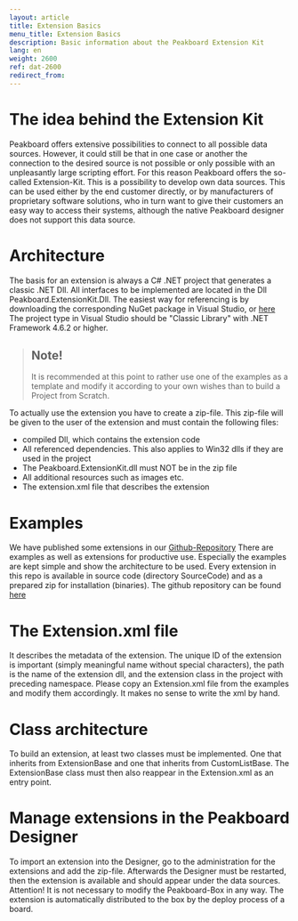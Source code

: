 ```yaml
---
layout: article
title: Extension Basics
menu_title: Extension Basics
description: Basic information about the Peakboard Extension Kit
lang: en
weight: 2600
ref: dat-2600
redirect_from:
---
```


# The idea behind the Extension Kit
Peakboard offers extensive possibilities to connect to all possible data sources. However, it could still be that in one case or another the connection to the desired source is not possible or only possible with an unpleasantly large scripting effort. For this reason Peakboard offers the so-called Extension-Kit. This is a possibility to develop own data sources. This can be used either by the end customer directly, or by manufacturers of proprietary software solutions, who in turn want to give their customers an easy way to access their systems, although the native Peakboard designer does not support this data source.

# Architecture
The basis for an extension is always a C# .NET project that generates a classic .NET Dll. All interfaces to be implemented are located in the Dll Peakboard.ExtensionKit.Dll. The easiest way for referencing is by downloading the corresponding NuGet package in Visual Studio, or [here](https://www.nuget.org/packages/Peakboard.ExtensionKit/)
The project type in Visual Studio should be "Classic Library" with .NET Framework 4.6.2 or higher. 
> ## Note!
>
> It is recommended at this point to rather use one of the examples as a template and modify it according to your own wishes than to build a Project from Scratch.

To actually use the extension you have to create a zip-file. This zip-file will be given to the user of the extension and must contain the following files:
- compiled Dll, which contains the extension code
- All referenced dependencies. This also applies to Win32 dlls if they are used in the project
- The Peakboard.ExtensionKit.dll must NOT be in the zip file
- All additional resources such as images etc.
- The extension.xml file that describes the extension

# Examples
We have published some extensions in our [Github-Repository](https://github.com/Peakboard/PeakboardExtensions) There are examples as well as extensions for productive use. Especially the examples are kept simple and show the architecture to be used. Every extension in this repo is available in source code (directory SourceCode) and as a prepared zip for installation (binaries).
The github repository can be found [here](https://github.com/Peakboard/PeakboardExtensions)

# The Extension.xml file
It describes the metadata of the extension. The unique ID of the extension is important (simply meaningful name without special characters), the path is the name of the extension dll, and the extension class in the project with preceding namespace. Please copy an Extension.xml file from the examples and modify them accordingly. It makes no sense to write the xml by hand. 

# Class architecture
To build an extension, at least two classes must be implemented. One that inherits from ExtensionBase and one that inherits from CustomListBase. The ExtensionBase class must then also reappear in the Extension.xml as an entry point. 

# Manage extensions in the Peakboard Designer
To import an extension into the Designer, go to the administration for the extensions and add the zip-file. Afterwards the Designer must be restarted, then the extension is available and should appear under the data sources. Attention! It is not necessary to modify the Peakboard-Box in any way. The extension is automatically distributed to the box by the deploy process of a board.